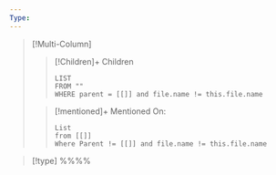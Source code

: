 ```yaml
---
Type: 
---
```

>[!Multi-Column]
>>[!Children]+ Children 
>>```dataview
>>LIST 
>>FROM "" 
>>WHERE parent = [[]] and file.name != this.file.name
>>```
>
>>[!mentioned]+ Mentioned On:
>>```dataview
>>List 
>>from [[]]
>>Where Parent != [[]] and file.name != this.file.name
>>```

>[!type] %%%%



